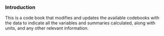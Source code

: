 ### Introduction

This is a code book that modifies and updates the available codebooks with the data to indicate all the variables and summaries calculated, along with units, and any other relevant information.
